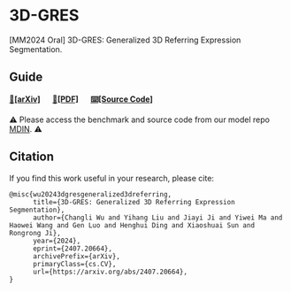 # 3D-GRES
[MM2024 Oral] 3D-GRES: Generalized 3D Referring Expression Segmentation.

## Guide
**[🔗[arXiv]](https://arxiv.org/abs/2407.20664)** &emsp; 
**[📄[PDF]](https://arxiv.org/pdf/2407.20664)** &emsp;
**[⌨️[Source Code]](https://github.com/sosppxo/MDIN)** &emsp;

⚠️ Please access the benchmark and source code from our model repo [MDIN](https://github.com/sosppxo/MDIN). ⚠️

## Citation

If you find this work useful in your research, please cite:

```
@misc{wu20243dgresgeneralized3dreferring,
      title={3D-GRES: Generalized 3D Referring Expression Segmentation}, 
      author={Changli Wu and Yihang Liu and Jiayi Ji and Yiwei Ma and Haowei Wang and Gen Luo and Henghui Ding and Xiaoshuai Sun and Rongrong Ji},
      year={2024},
      eprint={2407.20664},
      archivePrefix={arXiv},
      primaryClass={cs.CV},
      url={https://arxiv.org/abs/2407.20664}, 
}
```

